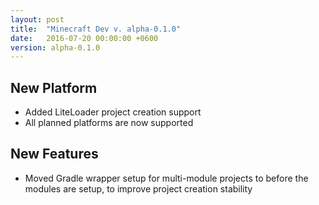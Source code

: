 ```yaml
---
layout: post
title:  "Minecraft Dev v. alpha-0.1.0"
date:   2016-07-20 00:00:00 +0600
version: alpha-0.1.0
---
```


## New Platform

* Added LiteLoader project creation support
* All planned platforms are now supported

## New Features

* Moved Gradle wrapper setup for multi-module projects to before the modules are setup, to improve project creation stability
